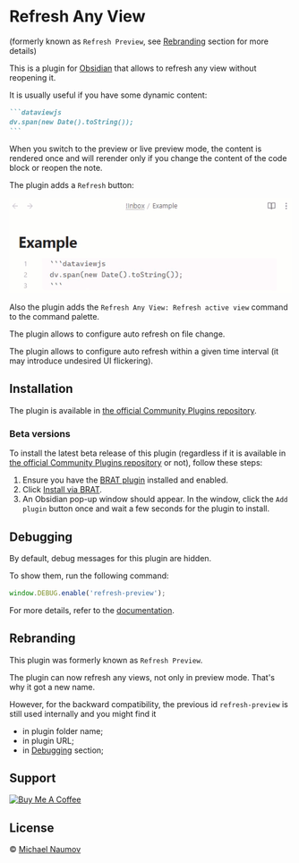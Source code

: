 # Refresh Any View

(formerly known as `Refresh Preview`, see [Rebranding](#rebranding) section for more details)

This is a plugin for [Obsidian](https://obsidian.md/) that allows to refresh any view without reopening it.

It is usually useful if you have some dynamic content:

````markdown
```dataviewjs
dv.span(new Date().toString());
```
````

When you switch to the preview or live preview mode, the content is rendered once and will rerender only if you change the content of the code block or reopen the note.

The plugin adds a `Refresh` button:

![Demo](images/demo.gif)

Also the plugin adds the `Refresh Any View: Refresh active view` command to the command palette.

The plugin allows to configure auto refresh on file change.

The plugin allows to configure auto refresh within a given time interval (it may introduce undesired UI flickering).

## Installation

The plugin is available in [the official Community Plugins repository](https://obsidian.md/plugins?id=refresh-preview).

### Beta versions

To install the latest beta release of this plugin (regardless if it is available in [the official Community Plugins repository](https://obsidian.md/plugins) or not), follow these steps:

1. Ensure you have the [BRAT plugin](https://obsidian.md/plugins?id=obsidian42-brat) installed and enabled.
2. Click [Install via BRAT](https://intradeus.github.io/http-protocol-redirector?r=obsidian://brat?plugin=https://github.com/mnaoumov/obsidian-refresh-any-view).
3. An Obsidian pop-up window should appear. In the window, click the `Add plugin` button once and wait a few seconds for the plugin to install.

## Debugging

By default, debug messages for this plugin are hidden.

To show them, run the following command:

```js
window.DEBUG.enable('refresh-preview');
```

For more details, refer to the [documentation](https://github.com/mnaoumov/obsidian-dev-utils/blob/main/docs/debugging.md).

## Rebranding

This plugin was formerly known as `Refresh Preview`.

The plugin can now refresh any views, not only in preview mode. That's why it got a new name.

However, for the backward compatibility, the previous id `refresh-preview` is still used internally and you might find it

- in plugin folder name;
- in plugin URL;
- in [Debugging](#debugging) section;

## Support

<!-- markdownlint-disable MD033 -->
<a href="https://www.buymeacoffee.com/mnaoumov" target="_blank"><img src="https://cdn.buymeacoffee.com/buttons/v2/default-yellow.png" alt="Buy Me A Coffee" height="60" width="217"></a>
<!-- markdownlint-enable MD033 -->

## License

© [Michael Naumov](https://github.com/mnaoumov/)

